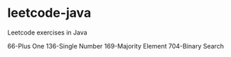# leetcode-java
Leetcode exercises in Java

66-Plus One
136-Single Number
169-Majority Element
704-Binary Search


